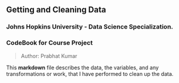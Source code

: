 ## Getting and Cleaning Data
### Johns Hopkins University - Data Science Specialization.
### CodeBook for Course Project

> Author: Prabhat Kumar

This **markdown** file describes the data, the variables, and any transformations or work, that I have performed to clean up the data.
